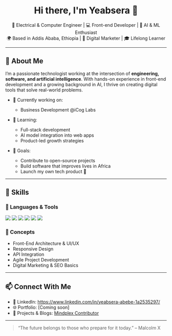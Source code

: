 <h1 align="center">Hi there, I'm Yeabsera 👋</h1>

<p align="center">
  🚀 Electrical & Computer Engineer | 💻 Front-end Developer | 🤖 AI & ML Enthusiast <br/>
  🌍 Based in Addis Ababa, Ethiopia | 📢 Digital Marketer | 🎓 Lifelong Learner
</p>

---

## 🧠 About Me

I’m a passionate technologist working at the intersection of **engineering, software, and artificial intelligence**. With hands-on experience in front-end development and a growing background in AI, I thrive on creating digital tools that solve real-world problems.

- 🔭 Currently working on:
  - Business Development @iCog Labs

- 🌱 Learning:
  - Full-stack development
  - AI model integration into web apps
  - Product-led growth strategies

- 🎯 Goals:
  - Contribute to open-source projects
  - Build software that improves lives in Africa
  - Launch my own tech product 🚀

---

## 💼 Skills

### 🔧 Languages & Tools
<p>
  <img src="https://img.shields.io/badge/JavaScript-F7DF1E?style=flat&logo=javascript&logoColor=black"/>
  <img src="https://img.shields.io/badge/React-61DAFB?style=flat&logo=react&logoColor=black"/>
  <img src="https://img.shields.io/badge/HTML5-E34F26?style=flat&logo=html5&logoColor=white"/>
  <img src="https://img.shields.io/badge/CSS3-1572B6?style=flat&logo=css3&logoColor=white"/>
  <img src="https://img.shields.io/badge/TailwindCSS-06B6D4?style=flat&logo=tailwindcss&logoColor=white"/>
  <img src="https://img.shields.io/badge/Figma-F24E1E?style=flat&logo=figma&logoColor=white"/>
</p>

### 🧠 Concepts
- Front-End Architecture & UI/UX
- Responsive Design
- API Integration
- Agile Project Development
- Digital Marketing & SEO Basics

---

## 📫 Connect With Me

- 💼 LinkedIn: https://www.linkedin.com/in/yeabsera-abebe-1a2535297/
- 🌐 Portfolio: [Coming soon]
- 🧠 Projects & Blogs: [Mindplex Contributor](https://mindplex.ai)

---

> “The future belongs to those who prepare for it today.” – Malcolm X
